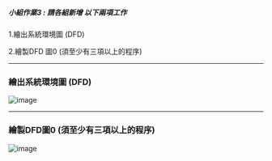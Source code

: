 ##### 小組作業3 : 請各組新增 以下兩項工作
1.繪出系統環境圖 (DFD)

2.繪製DFD 圖0 (須至少有三項以上的程序)

---
### 繪出系統環境圖 (DFD)

![image](https://user-images.githubusercontent.com/94920331/198530509-c9052415-2947-4e98-9580-47132bb7a568.png)

---
### 繪製DFD圖0 (須至少有三項以上的程序)

![image](https://user-images.githubusercontent.com/94920331/198530572-a9af6a22-108b-42b4-99d8-2db01f672d5c.png)
